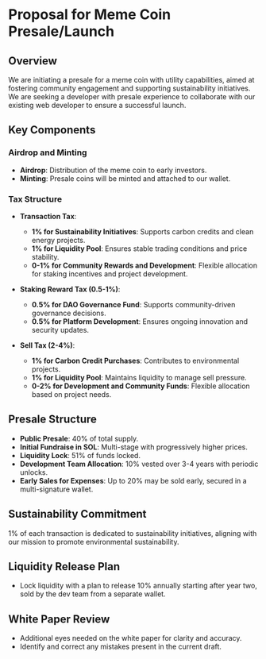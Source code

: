# Proposal for Meme Coin Presale/Launch

## Overview
We are initiating a presale for a meme coin with utility capabilities, aimed at fostering community engagement and supporting sustainability initiatives. We are seeking a developer with presale experience to collaborate with our existing web developer to ensure a successful launch.

## Key Components

### Airdrop and Minting
- **Airdrop**: Distribution of the meme coin to early investors.
- **Minting**: Presale coins will be minted and attached to our wallet.

### Tax Structure

- **Transaction Tax**:
  - **1% for Sustainability Initiatives**: Supports carbon credits and clean energy projects.
  - **1% for Liquidity Pool**: Ensures stable trading conditions and price stability.
  - **0-1% for Community Rewards and Development**: Flexible allocation for staking incentives and project development.

- **Staking Reward Tax (0.5-1%)**:
  - **0.5% for DAO Governance Fund**: Supports community-driven governance decisions.
  - **0.5% for Platform Development**: Ensures ongoing innovation and security updates.

- **Sell Tax (2-4%)**:
  - **1% for Carbon Credit Purchases**: Contributes to environmental projects.
  - **1% for Liquidity Pool**: Maintains liquidity to manage sell pressure.
  - **0-2% for Development and Community Funds**: Flexible allocation based on project needs.

## Presale Structure
- **Public Presale**: 40% of total supply.
- **Initial Fundraise in SOL**: Multi-stage with progressively higher prices.
- **Liquidity Lock**: 51% of funds locked.
- **Development Team Allocation**: 10% vested over 3-4 years with periodic unlocks.
- **Early Sales for Expenses**: Up to 20% may be sold early, secured in a multi-signature wallet.

## Sustainability Commitment
1% of each transaction is dedicated to sustainability initiatives, aligning with our mission to promote environmental sustainability.

## Liquidity Release Plan
- Lock liquidity with a plan to release 10% annually starting after year two, sold by the dev team from a separate wallet.

## White Paper Review
- Additional eyes needed on the white paper for clarity and accuracy.
- Identify and correct any mistakes present in the current draft.
